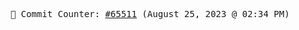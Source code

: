 <p align="center">
    <samp>
        📮 Commit Counter: <a href="https://github.com/Javascript-void0/Javascript-void0/commits/main">#65511</a> (August 25, 2023 @ 02:34 PM)
    </samp>
</p>